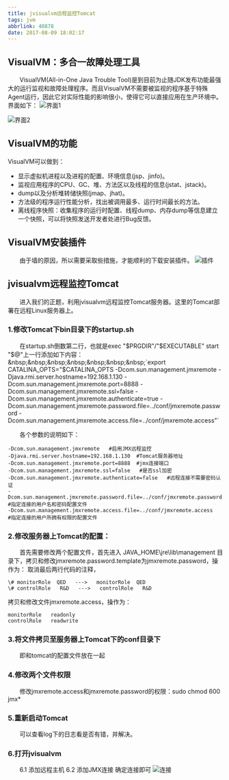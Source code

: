 ```yaml
---
title: jvisualvm远程监控Tomcat
tags: jvm
abbrlink: 40878
date: 2017-08-09 18:02:17
---
```

## VisualVM：多合一故障处理工具
&nbsp;&nbsp;&nbsp;&nbsp;&nbsp;&nbsp;&nbsp;VisualVM(All-in-One Java Trouble Tool)是到目前为止随JDK发布功能最强大的运行监视和故障处理程序。而且VisualVM不需要被监视的程序基于特殊Agent运行，因此它对实际性能的影响很小，使得它可以直接应用在生产环境中。
界面如下：
![界面1](http://img.blog.csdn.net/20170809183644088?watermark/2/text/aHR0cDovL2Jsb2cuY3Nkbi5uZXQvaV9hbV90b21hdG8=/font/5a6L5L2T/fontsize/400/fill/I0JBQkFCMA==/dissolve/70/gravity/SouthEast)

<!-- more -->

![界面2](http://img.blog.csdn.net/20170809183710495?watermark/2/text/aHR0cDovL2Jsb2cuY3Nkbi5uZXQvaV9hbV90b21hdG8=/font/5a6L5L2T/fontsize/400/fill/I0JBQkFCMA==/dissolve/70/gravity/SouthEast)
## VisualVM的功能
VisualVM可以做到：

- 显示虚拟机进程以及进程的配置、环境信息(jsp、jinfo)。
- 监视应用程序的CPU、GC、堆、方法区以及线程的信息(jstat、jstack)。
- dump以及分析堆转储快照(jmap、jhat)。
- 方法级的程序运行性能分析，找出被调用最多、运行时间最长的方法。
- 离线程序快照：收集程序的运行时配置、线程dump、内存dump等信息建立一个快照，可以将快照发送开发者处进行Bug反馈。

## VisualVM安装插件
&nbsp;&nbsp;&nbsp;&nbsp;&nbsp;&nbsp;&nbsp;由于墙的原因，所以需要采取些措施，才能顺利的下载安装插件。
![插件](http://img.blog.csdn.net/20170809183752146?watermark/2/text/aHR0cDovL2Jsb2cuY3Nkbi5uZXQvaV9hbV90b21hdG8=/font/5a6L5L2T/fontsize/400/fill/I0JBQkFCMA==/dissolve/70/gravity/SouthEast)

## jvisualvm远程监控Tomcat
&nbsp;&nbsp;&nbsp;&nbsp;&nbsp;&nbsp;&nbsp;进入我们的正题，利用jvisualvm远程监控Tomcat服务器。这里的Tomcat部署在远程Linux服务器上。

### 1.修改Tomcat下bin目录下的startup.sh
&nbsp;&nbsp;&nbsp;&nbsp;&nbsp;&nbsp;&nbsp;在startup.sh倒数第二行，也就是exec "$PRGDIR"/"$EXECUTABLE" start "$@"上一行添加如下内容：
&nbsp;&nbsp;&nbsp;&nbsp;&nbsp;&nbsp;&nbsp;`export CATALINA_OPTS="$CATALINA_OPTS
-Dcom.sun.management.jmxremote
-Djava.rmi.server.hostname=192.168.1.130
-Dcom.sun.management.jmxremote.port=8888
-Dcom.sun.management.jmxremote.ssl=false
-Dcom.sun.management.jmxremote.authenticate=true
-Dcom.sun.management.jmxremote.password.file=../conf/jmxremote.password
-Dcom.sun.management.jmxremote.access.file=../conf/jmxremote.access"`

&nbsp;&nbsp;&nbsp;&nbsp;&nbsp;&nbsp;&nbsp;各个参数的说明如下：

    -Dcom.sun.management.jmxremote   #启用JMX远程监控
	-Djava.rmi.server.hostname=192.168.1.130  #Tomcat服务器地址
	-Dcom.sun.management.jmxremote.port=8888  #jmx连接端口
	-Dcom.sun.management.jmxremote.ssl=false   #是否ssl加密
	-Dcom.sun.management.jmxremote.authenticate=false   #远程连接不需要密码认证
	-Dcom.sun.management.jmxremote.password.file=../conf/jmxremote.password   #指定连接的用户名和密码配置文件
	-Dcom.sun.management.jmxremote.access.file=../conf/jmxremote.access   #指定连接的用户所拥有权限的配置文件

### 2.修改服务器上Tomcat的配置：
&nbsp;&nbsp;&nbsp;&nbsp;&nbsp;&nbsp;&nbsp;首先需要修改两个配置文件，首先进入 JAVA_HOME\jre\lib\management 目录下，拷贝和修改jmxremote.password.template为jmxremote.password，操作为：
取消最后两行代码的注释，

	\# monitorRole  QED   --->   monitorRole  QED
	\# controlRole   R&D   --->   controlRole   R&D
拷贝和修改文件jmxremote.access，操作为：

	monitorRole   readonly
	controlRole   readwrite

### 3.将文件拷贝至服务器上Tomcat下的conf目录下
&nbsp;&nbsp;&nbsp;&nbsp;&nbsp;&nbsp;&nbsp;即和tomcat的配置文件放在一起

### 4.修改两个文件权限
&nbsp;&nbsp;&nbsp;&nbsp;&nbsp;&nbsp;&nbsp;修改jmxremote.access和jmxremote.password的权限：sudo chmod 600 jmx*

### 5.重新启动Tomcat
&nbsp;&nbsp;&nbsp;&nbsp;&nbsp;&nbsp;&nbsp;可以查看log下的日志看是否有错，并解决。

### 6.打开jvisualvm
&nbsp;&nbsp;&nbsp;&nbsp;&nbsp;&nbsp;&nbsp;6.1 添加远程主机 6.2 添加JMX连接 确定连接即可
![连接](http://img.blog.csdn.net/20170809183806389?watermark/2/text/aHR0cDovL2Jsb2cuY3Nkbi5uZXQvaV9hbV90b21hdG8=/font/5a6L5L2T/fontsize/400/fill/I0JBQkFCMA==/dissolve/70/gravity/SouthEast)

